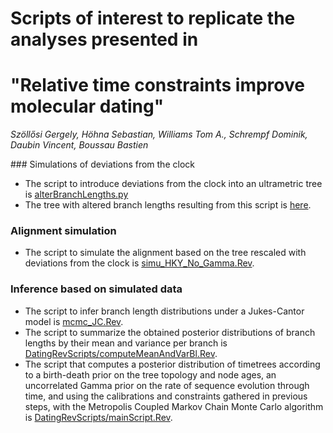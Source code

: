 # Scripts of interest to replicate the analyses presented in
# "Relative time constraints improve molecular dating"
*Szöllősi Gergely, Höhna Sebastian, Williams Tom A., Schrempf Dominik, Daubin Vincent, Boussau Bastien*


### Simulations of deviations from the clock
* The script to introduce deviations from the clock into an ultrametric tree is [alterBranchLengths.py](alterBranchLengths.py)
* The tree with altered branch lengths resulting from this script is [here](https://github.com/Boussau/DatingWithConsAndCal/blob/master/SimulatedTrees/proposedTree_rescaled_altered.dnd.pdf).

### Alignment simulation
* The script to simulate the alignment based on the tree rescaled with deviations from the clock is [simu_HKY_No_Gamma.Rev](simu_HKY_No_Gamma.Rev).

### Inference based on simulated data
* The script to infer branch length distributions under a Jukes-Cantor model is [mcmc_JC.Rev](mcmc_JC.Rev).
* The script to summarize the obtained posterior distributions of branch lengths by their mean and variance per branch is [DatingRevScripts/computeMeanAndVarBl.Rev](DatingRevScripts/computeMeanAndVarBl.Rev).
* The script that computes a posterior distribution of timetrees according to a birth-death prior on the tree topology and node ages, an uncorrelated Gamma prior on the rate of sequence evolution through time, and using the calibrations and constraints gathered in previous steps, with the Metropolis Coupled Markov Chain Monte Carlo algorithm is [DatingRevScripts/mainScript.Rev](DatingRevScripts/mainScript.Rev).
